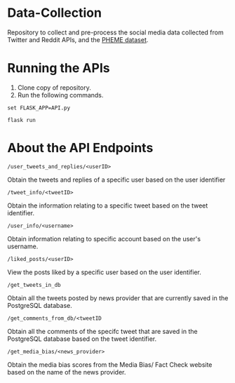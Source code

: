 # Data-Collection
Repository to collect and pre-process the social media data collected from Twitter and Reddit APIs, and the [PHEME dataset](https://figshare.com/articles/dataset/PHEME_dataset_for_Rumour_Detection_and_Veracity_Classification/6392078/1).

# Running the APIs

1. Clone copy of repository.
2. Run the following commands.

`set FLASK_APP=API.py`

`flask run`

# About the API Endpoints

`/user_tweets_and_replies/<userID>`

Obtain the tweets and replies of a specific user based on the user identifier

`/tweet_info/<tweetID>`

Obtain the information relating to a specific tweet based on the tweet identifier.

`/user_info/<username>`

Obtain information relating to specific account based on the user's username.

`/liked_posts/<userID>`

View the posts liked by a specific user based on the user identifier.

`/get_tweets_in_db`

Obtain all the tweets posted by news provider that are currently saved in the PostgreSQL database.

`/get_comments_from_db/<tweetID`

Obtain all the comments of the specifc tweet that are saved in the PostgreSQL database based on the tweet identifier.

`/get_media_bias/<news_provider>`

Obtain the media bias scores from the Media Bias/ Fact Check website based on the name of the news provider.
